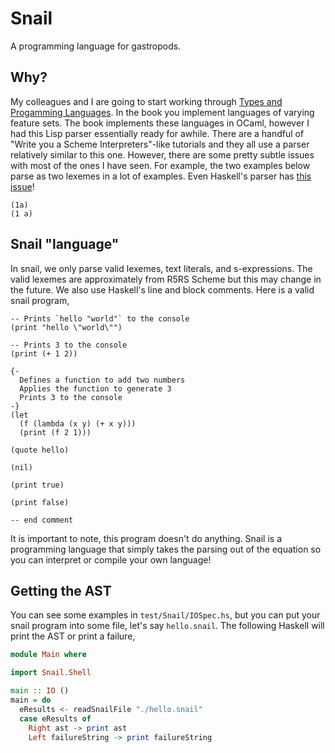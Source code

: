 # Snail

A programming language for gastropods.

## Why?

My colleagues and I are going to start working through [Types and Progamming
Languages][tapl]. In the book you implement languages of varying feature sets.
The book implements these languages in OCaml, however I had this Lisp parser
essentially ready for awhile. There are a handful of "Write you a Scheme
Interpreters"-like tutorials and they all use a parser relatively similar to
this one. However, there are some pretty subtle issues with most of the ones I
have seen. For example, the two examples below parse as two lexemes in a lot of
examples. Even Haskell's parser has [this issue][haskell-parse-issue]!

```
(1a)
(1 a)
```

## Snail "language"

In snail, we only parse valid lexemes, text literals, and s-expressions. The
valid lexemes are approximately from R5RS Scheme but this may change in the
future. We also use Haskell's line and block comments. Here is a valid snail
program,

```
-- Prints `hello "world"` to the console
(print "hello \"world\"")

-- Prints 3 to the console
(print (+ 1 2))

{-
  Defines a function to add two numbers
  Applies the function to generate 3
  Prints 3 to the console
-}
(let
  (f (lambda (x y) (+ x y)))
  (print (f 2 1)))

(quote hello)

(nil)

(print true)

(print false)

-- end comment
```

It is important to note, this program doesn't do anything. Snail is a
programming language that simply takes the parsing out of the equation so you
can interpret or compile your own language!

## Getting the AST

You can see some examples in `test/Snail/IOSpec.hs`, but you can put your snail
program into some file, let's say `hello.snail`. The following Haskell will print
the AST or print a failure,

```haskell
module Main where

import Snail.Shell

main :: IO ()
main = do
  eResults <- readSnailFile "./hello.snail"
  case eResults of
    Right ast -> print ast
    Left failureString -> print failureString
```

[tapl]: https://www.cis.upenn.edu/~bcpierce/tapl
[haskell-parse-issue]: https://twitter.com/chiroptical/status/1471568781906518018
